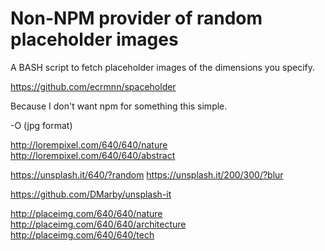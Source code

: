 # Non-NPM provider of random placeholder images

A BASH script to fetch placeholder images of the dimensions you specify.

https://github.com/ecrmnn/spaceholder

Because I don't want npm for something this simple.

-O  (jpg format)

http://lorempixel.com/640/640/nature
http://lorempixel.com/640/640/abstract

https://unsplash.it/640/?random
https://unsplash.it/200/300/?blur

https://github.com/DMarby/unsplash-it


http://placeimg.com/640/640/nature
http://placeimg.com/640/640/architecture
http://placeimg.com/640/640/tech